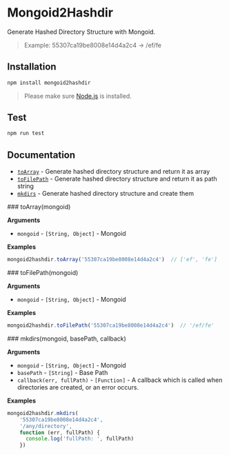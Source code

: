 # Mongoid2Hashdir
Generate Hashed Directory Structure with Mongoid.
> Example:  55307ca19be8008e14d4a2c4 -> /ef/fe

## Installation
```bash
npm install mongoid2hashdir
```
> Please make sure [Node.js](https://nodejs.org/) is installed.

## Test
```bash
npm run test
```

## Documentation
* [`toArray`](#toArray) - Generate hashed directory structure and return it as array
* [`toFilePath`](#toFilePath) - Generate hashed directory structure and return it as path string
* [`mkdirs`](#mkdirs) - Generate hashed directory structure and create them


<a name="toArray" />
### toArray(mongoid)

__Arguments__

* `mongoid` - `[String, Object]` - Mongoid

__Examples__

```js
mongoid2hashdir.toArray('55307ca19be8008e14d4a2c4')  // ['ef', 'fe']
```



<a name="toFilePath" />
### toFilePath(mongoid)

__Arguments__

* `mongoid` - `[String, Object]` - Mongoid

__Examples__

```js
mongoid2hashdir.toFilePath('55307ca19be8008e14d4a2c4')  // '/ef/fe'
```



<a name="mkdirs" />
### mkdirs(mongoid, basePath, callback)

__Arguments__

* `mongoid` - `[String, Object]` - Mongoid
* `basePath` - `[String]` - Base Path
* `callback(err, fullPath)` - `[Function]` - A callback which is called when directories are created, or an error occurs.

__Examples__

```js
mongoid2hashdir.mkdirs(
    '55307ca19be8008e14d4a2c4',
    '/any/directory',
    function (err, fullPath) {
      console.log('fullPath: ', fullPath)
    })
```

